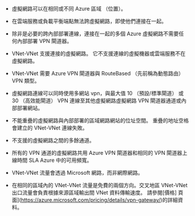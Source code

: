 - 虛擬網路可以在相同或不同 Azure 區域 （位置）。

- 在雲端服務或負載平衡端點無法跨虛擬網路，即使他們連接在一起。

- 除非是必要的跨內部部署連線，連接在一起的多個 Azure 虛擬網路不需要任何內部部署 VPN 閘道器。

- VNet-VNet 支援連接的虛擬網路。 它不支援連線的虛擬機器或雲端服務不在虛擬網路。

- VNet-VNet 需要 Azure VPN 閘道器與 RouteBased （先前稱為動態路由） VPN 類型。 

- 虛擬網路連線可以同時使用多網站 vpn，與最大值 10 （預設/標準閘道） 或 30 （高效能閘道） VPN 連線至其他虛擬網路虛擬網路 VPN 閘道器通道或內部部署網站。

- 不能重疊的虛擬網路與內部部署的區域網路網站的位址空間。 重疊的地址空格會建立的 VNet-VNet 連線失敗。

- 不支援的虛擬網路之間的多餘通道。

- 所有的 VPN 通道的虛擬網路共用 Azure VPN 閘道器和相同的 VPN 閘道器上線時間 SLA Azure 中的可用頻寬。

- VNet-VNet 流量會透過 Microsoft 網路，而非網際網路。

- 在相同的區域內的 VNet-VNet 流量是免費的兩個方向。交叉地區 VNet-VNet 出口流量會負責根據來源區域輸出間 VNet 資料傳輸速度。 請參閱[價格] 頁面](https://azure.microsoft.com/pricing/details/vpn-gateway/)的詳細資料。